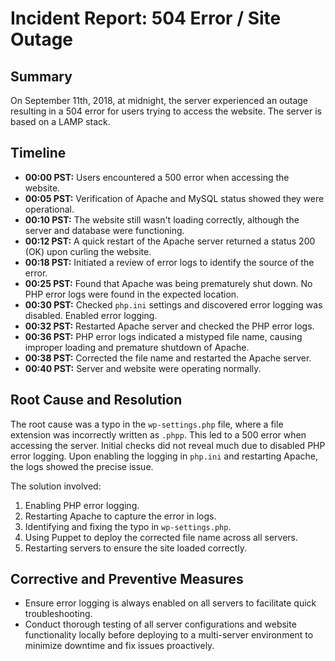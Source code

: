 # Incident Report: 504 Error / Site Outage

## Summary
On September 11th, 2018, at midnight, the server experienced an outage resulting in a 504 error for users trying to access the website. The server is based on a LAMP stack.

## Timeline
- **00:00 PST:** Users encountered a 500 error when accessing the website.
- **00:05 PST:** Verification of Apache and MySQL status showed they were operational.
- **00:10 PST:** The website still wasn't loading correctly, although the server and database were functioning.
- **00:12 PST:** A quick restart of the Apache server returned a status 200 (OK) upon curling the website.
- **00:18 PST:** Initiated a review of error logs to identify the source of the error.
- **00:25 PST:** Found that Apache was being prematurely shut down. No PHP error logs were found in the expected location.
- **00:30 PST:** Checked `php.ini` settings and discovered error logging was disabled. Enabled error logging.
- **00:32 PST:** Restarted Apache server and checked the PHP error logs.
- **00:36 PST:** PHP error logs indicated a mistyped file name, causing improper loading and premature shutdown of Apache.
- **00:38 PST:** Corrected the file name and restarted the Apache server.
- **00:40 PST:** Server and website were operating normally.

## Root Cause and Resolution
The root cause was a typo in the `wp-settings.php` file, where a file extension was incorrectly written as `.phpp`. This led to a 500 error when accessing the server. Initial checks did not reveal much due to disabled PHP error logging. Upon enabling the logging in `php.ini` and restarting Apache, the logs showed the precise issue.

The solution involved:
1. Enabling PHP error logging.
2. Restarting Apache to capture the error in logs.
3. Identifying and fixing the typo in `wp-settings.php`.
4. Using Puppet to deploy the corrected file name across all servers.
5. Restarting servers to ensure the site loaded correctly.

## Corrective and Preventive Measures
- Ensure error logging is always enabled on all servers to facilitate quick troubleshooting.
- Conduct thorough testing of all server configurations and website functionality locally before deploying to a multi-server environment to minimize downtime and fix issues proactively.

